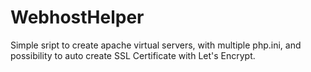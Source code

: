 # WebhostHelper
Simple sript to create apache virtual servers, with multiple php.ini, and possibility to auto create SSL Certificate with Let's Encrypt.
